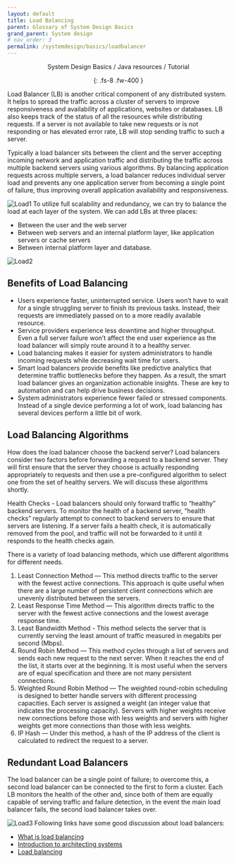 ```yaml
---
layout: default
title: Load Balancing
parent: Glossary of System Design Basics
grand_parent: System design
# nav_order: 3
permalink: /systemdesign/basics/loadbalancer
---
```

<div align="center" markdown="1">
System Design Basics / Java resources / Tutorial

{: .fs-8 .fw-400 }
</div>

Load Balancer (LB) is another critical component of any distributed system. It helps to spread the traffic across a cluster of servers to improve responsiveness and availability of applications, websites or databases. LB also keeps track of the status of all the resources while distributing requests. If a server is not available to take new requests or is not responding or has elevated error rate, LB will stop sending traffic to such a server.

Typically a load balancer sits between the client and the server accepting incoming network and application traffic and distributing the traffic across multiple backend servers using various algorithms. By balancing application requests across multiple servers, a load balancer reduces individual server load and prevents any one application server from becoming a single point of failure, thus improving overall application availability and responsiveness.

![Load1](https://raw.githubusercontent.com/JavaLvivDev/prog-resources/master/resources/load1.png)
To utilize full scalability and redundancy, we can try to balance the load at each layer of the system. We can add LBs at three places:

* Between the user and the web server
* Between web servers and an internal platform layer, like application servers or cache servers
* Between internal platform layer and database.

![Load2](https://raw.githubusercontent.com/JavaLvivDev/prog-resources/master/resources/load2.png)

## Benefits of Load Balancing
* Users experience faster, uninterrupted service. Users won’t have to wait for a single struggling server to finish its previous tasks. Instead, their requests are immediately passed on to a more readily available resource.
* Service providers experience less downtime and higher throughput. Even a full server failure won’t affect the end user experience as the load balancer will simply route around it to a healthy server.
* Load balancing makes it easier for system administrators to handle incoming requests while decreasing wait time for users.
* Smart load balancers provide benefits like predictive analytics that determine traffic bottlenecks before they happen. As a result, the smart load balancer gives an organization actionable insights. These are key to automation and can help drive business decisions.
* System administrators experience fewer failed or stressed components. Instead of a single device performing a lot of work, load balancing has several devices perform a little bit of work.

## Load Balancing Algorithms
How does the load balancer choose the backend server?
Load balancers consider two factors before forwarding a request to a backend server. They will first ensure that the server they choose is actually responding appropriately to requests and then use a pre-configured algorithm to select one from the set of healthy servers. We will discuss these algorithms shortly.

Health Checks - Load balancers should only forward traffic to “healthy” backend servers. To monitor the health of a backend server, “health checks” regularly attempt to connect to backend servers to ensure that servers are listening. If a server fails a health check, it is automatically removed from the pool, and traffic will not be forwarded to it until it responds to the health checks again.

There is a variety of load balancing methods, which use different algorithms for different needs.

1. Least Connection Method — This method directs traffic to the server with the fewest active connections. This approach is quite useful when there are a large number of persistent client connections which are unevenly distributed between the servers.
2. Least Response Time Method — This algorithm directs traffic to the server with the fewest active connections and the lowest average response time.
3. Least Bandwidth Method - This method selects the server that is currently serving the least amount of traffic measured in megabits per second (Mbps).
4. Round Robin Method — This method cycles through a list of servers and sends each new request to the next server. When it reaches the end of the list, it starts over at the beginning. It is most useful when the servers are of equal specification and there are not many persistent connections.
5. Weighted Round Robin Method — The weighted round-robin scheduling is designed to better handle servers with different processing capacities. Each server is assigned a weight (an integer value that indicates the processing capacity). Servers with higher weights receive new connections before those with less weights and servers with higher weights get more connections than those with less weights.
6. IP Hash — Under this method, a hash of the IP address of the client is calculated to redirect the request to a server.

## Redundant Load Balancers
The load balancer can be a single point of failure; to overcome this, a second load balancer can be connected to the first to form a cluster. Each LB monitors the health of the other and, since both of them are equally capable of serving traffic and failure detection, in the event the main load balancer fails, the second load balancer takes over.

![Load3](https://raw.githubusercontent.com/JavaLvivDev/prog-resources/master/resources/load3.png)
Following links have some good discussion about load balancers:
 - [What is load balancing](https://avinetworks.com/what-is-load-balancing/)
 - [Introduction to architecting systems](https://lethain.com/introduction-to-architecting-systems-for-scale/)
 - <a href="https://en.wikipedia.org/wiki/Load_balancing_(computing)">Load balancing</a>

